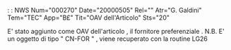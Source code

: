  :  : NWS Num="000270" Date="20000505" Rel="" Atr="G. Galdini" Tem="TEC" App="B£" Tit="OAV  dell'Articolo" Sts="20"

E' stato aggiunto come OAV dell'articolo , il fornitore preferenziale .
N.B.
E' un oggetto di tipo  " CN-FOR " , viene recuperato con la routine LG26 

